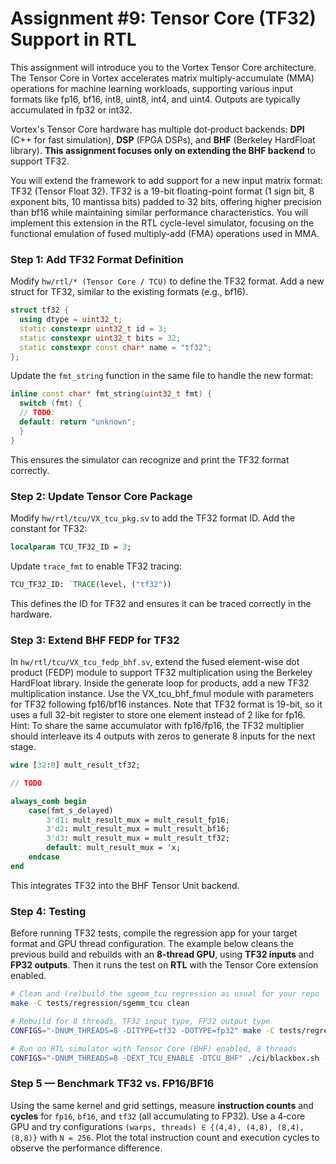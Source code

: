 # Assignment #9: Tensor Core (TF32) Support in RTL

This assignment will introduce you to the Vortex Tensor Core architecture. 
The Tensor Core in Vortex accelerates matrix multiply-accumulate (MMA) operations for machine learning workloads, supporting various input formats like fp16, bf16, int8, uint8, int4, and uint4. 
Outputs are typically accumulated in fp32 or int32.

Vortex's Tensor Core hardware has multiple dot‑product backends: **DPI** (C++ for fast simulation), **DSP** (FPGA DSPs), and **BHF** (Berkeley HardFloat library). **This assignment focuses only on extending the BHF backend** to support TF32.

You will extend the framework to add support for a new input matrix format: TF32 (Tensor Float 32). 
TF32 is a 19-bit floating-point format (1 sign bit, 8 exponent bits, 10 mantissa bits) padded to 32 bits, offering higher precision than bf16 while maintaining similar performance characteristics. 
You will implement this extension in the RTL cycle-level simulator, focusing on the functional emulation of fused multiply-add (FMA) operations used in MMA.

### Step 1: Add TF32 Format Definition

Modify `hw/rtl/* (Tensor Core / TCU)` to define the TF32 format. Add a new struct for TF32, similar to the existing formats (e.g., bf16).

```c++
struct tf32 {
  using dtype = uint32_t;
  static constexpr uint32_t id = 3;
  static constexpr uint32_t bits = 32;
  static constexpr const char* name = "tf32";
};
```

Update the `fmt_string` function in the same file to handle the new format:

```c++
inline const char* fmt_string(uint32_t fmt) {
  switch (fmt) {
  // TODO:
  default: return "unknown";
  }
}
```

This ensures the simulator can recognize and print the TF32 format correctly.

### Step 2: Update Tensor Core Package

Modify `hw/rtl/tcu/VX_tcu_pkg.sv` to add the TF32 format ID.
Add the constant for TF32:

```sv
localparam TCU_TF32_ID = 3;
```

Update `trace_fmt` to enable TF32 tracing:

```sv
TCU_TF32_ID: `TRACE(level, ("tf32"))
```

This defines the ID for TF32 and ensures it can be traced correctly in the hardware.

### Step 3: Extend BHF FEDP for TF32

In `hw/rtl/tcu/VX_tcu_fedp_bhf.sv`, extend the fused element-wise dot product (FEDP) module to support TF32 multiplication using the Berkeley HardFloat library.
Inside the generate loop for products, add a new TF32 multiplication instance.
Use the VX_tcu_bhf_fmul module with parameters for TF32 following fp16/bf16 instances.
Note that TF32 format is 19-bit, so it uses a full 32-bit register to store one element instead of 2 like for fp16.
Hint: To share the same accumulator with fp16/fp16, the TF32 multiplier should interleave its 4 outputs with zeros to generate 8 inputs for the next stage. 

```sv
wire [32:0] mult_result_tf32;

// TODO

always_comb begin
    case(fmt_s_delayed)
        3'd1: mult_result_mux = mult_result_fp16;
        3'd2: mult_result_mux = mult_result_bf16;
        3'd3: mult_result_mux = mult_result_tf32;
        default: mult_result_mux = 'x;
    endcase
end
```

This integrates TF32 into the BHF Tensor Unit backend.

### Step 4: Testing

Before running TF32 tests, compile the regression app for your target format and GPU thread configuration.
The example below cleans the previous build and rebuilds with an **8‑thread GPU**, using **TF32 inputs** and **FP32 outputs**.
Then it runs the test on **RTL** with the Tensor Core extension enabled.

```bash
# Clean and (re)build the sgemm_tcu regression as usual for your repo
make -C tests/regression/sgemm_tcu clean

# Rebuild for 8 threads, TF32 input type, FP32 output type
CONFIGS="-DNUM_THREADS=8 -DITYPE=tf32 -DOTYPE=fp32" make -C tests/regression/sgemm_tcu

# Run on RTL simulator with Tensor Core (BHF) enabled, 8 threads
CONFIGS="-DNUM_THREADS=8 -DEXT_TCU_ENABLE -DTCU_BHF" ./ci/blackbox.sh --driver=rtlsim --app=sgemm_tcu
```

### Step 5 — Benchmark TF32 vs. FP16/BF16
Using the same kernel and grid settings, measure **instruction counts** and **cycles** for `fp16`, `bf16`, and `tf32` (all accumulating to FP32). Use a 4‑core GPU and try configurations `(warps, threads) ∈ {(4,4), (4,8), (8,4), (8,8)}` with `N = 256`.
Plot the total instruction count and execution cycles to observe the performance difference.
